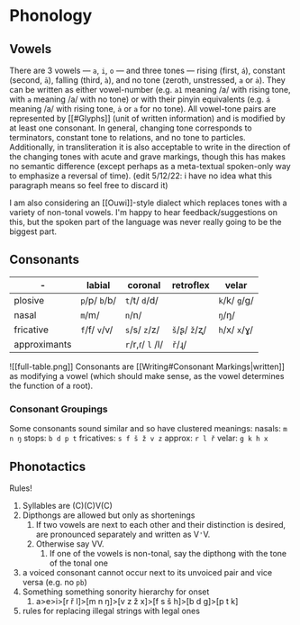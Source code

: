 # Phonology
## Vowels
There are 3 vowels — `a`, `i`, `o` — and three tones — rising (first, `á`), constant (second, `ā`), falling (third, `à`), and no tone (zeroth, unstressed, `a` or `ȧ`). They can be written as either vowel-number (e.g. `a1` meaning /a/ with rising tone, with `a` meaning /a/ with no tone) or with their pinyin equivalents (e.g. `á` meaning /a/ with rising tone, `ȧ` or `a` for no tone).
All vowel-tone pairs are represented by [[#Glyphs]] (unit of written information) and is modified by at least one consonant. In general, changing tone corresponds to terminators, constant tone to relations, and no tone to particles.
Additionally, in transliteration it is also acceptable to write in the direction of the changing tones with acute and grave markings, though this has makes no semantic difference (except perhaps as a meta-textual spoken-only way to emphasize a reversal of time). (edit 5/12/22: i have no idea what this paragraph means so feel free to discard it)

I am also considering an [[Ouwi]]-style dialect which replaces tones with a variety of non-tonal vowels. I'm happy to hear feedback/suggestions on this, but the spoken part of the language was never really going to be the biggest part. 

## Consonants
\- | labial |  coronal | retroflex |  velar 
-|-|-|-|-
plosive| `p`/p/ `b`/b/ | `t`/t/ `d`/d/ |  | `k`/k/ `g`/g/ 
nasal| `m`/m/ |  `n`/n/ | | `ŋ`/ŋ/
fricative| `f`/f/ `v`/v/ | `s`/s/ `z`/z/ | `š`/ʂ/ `ž`/ʐ/ | `h`/x/ `x`/ɣ/ 
approximants| | `r`/r,ɾ/ `l` /l/ | `ř`/ɻ/ | 
![[full-table.png]]
Consonants are [[Writing#Consonant Markings|written]] as modifying a vowel (which should make sense, as the vowel determines the function of a root). 

### Consonant Groupings
Some consonants sound similar and so have clustered meanings:
nasals: `m n ŋ`
stops: `b d p t`
fricatives: `s f š ž v z`
approx: `r l ř`
velar: `g k h x`

## Phonotactics
Rules!
1. Syllables are (C)(C)V(C)
2. Dipthongs are allowed but only as shortenings
	1. If two vowels are next to each other and their distinction is desired, are pronounced separately and written as V`'`V.
	2. Otherwise say VV.
		1. If one of the vowels is non-tonal, say the dipthong with the tone of the tonal one
3. a voiced consonant cannot occur next to its unvoiced pair and vice versa (e.g. no `pb`)
4. Something something sonority hierarchy for onset
	1. a>e>i>[r ř l]>[m n ŋ]>[v z ž x]>[f s š h]>[b d g]>[p t k]
5. rules for replacing illegal strings with legal ones